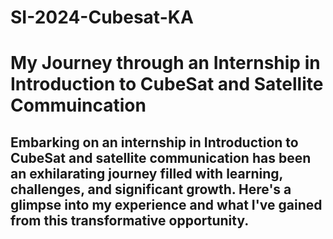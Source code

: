 # SI-2024-Cubesat-KA
# My Journey through an Internship in Introduction to CubeSat and Satellite Commuincation
## Embarking on an internship in Introduction to CubeSat and satellite communication has been an exhilarating journey filled with learning, challenges, and significant growth. Here's a glimpse into my experience and what I've gained from this transformative opportunity.
